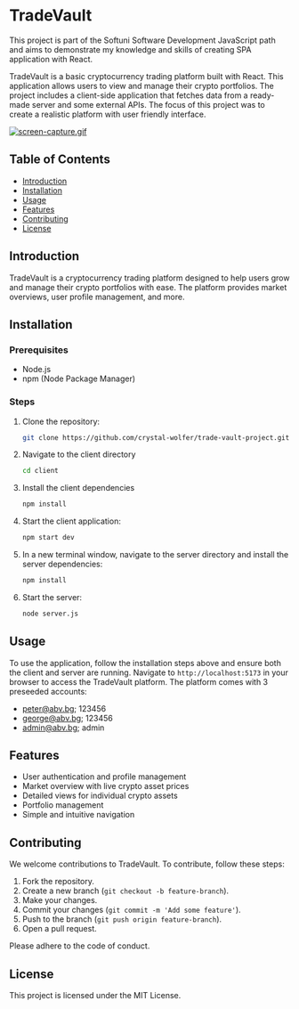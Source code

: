 # TradeVault

This project is part of the Softuni Software Development JavaScript path and aims to demonstrate my knowledge and skills of creating SPA application with React.

TradeVault is a basic cryptocurrency trading platform built with React. This application allows users to view and manage their crypto portfolios. The project includes a client-side application that fetches data from a ready-made server and some external APIs. The focus of this project was to create a realistic platform with user friendly interface.

[![screen-capture.gif](https://i.postimg.cc/BvsH0h0B/screen-capture.gif)](https://postimg.cc/xXxcG3qX)

## Table of Contents
- [Introduction](#introduction)
- [Installation](#installation)
- [Usage](#usage)
- [Features](#features)
- [Contributing](#contributing)
- [License](#license)

## Introduction

TradeVault is a cryptocurrency trading platform designed to help users grow and manage their crypto portfolios with ease. The platform provides market overviews, user profile management, and more.

## Installation

### Prerequisites
- Node.js
- npm (Node Package Manager) 

### Steps
1. Clone the repository:
    ```bash
    git clone https://github.com/crystal-wolfer/trade-vault-project.git
    ```

2. Navigate to the client directory
    ```bash
    cd client
    ```

3. Install the client dependencies
    ```bash
    npm install
    ```

4. Start the client application:
    ```bash
    npm start dev
    ```

5. In a new terminal window, navigate to the server directory and install the server dependencies:
    ```bash
    npm install
    ```

6. Start the server:
    ```bash
    node server.js
    ```

## Usage

To use the application, follow the installation steps above and ensure both the client and server are running. Navigate to `http://localhost:5173` in your browser to access the TradeVault platform. The platform comes with 3 preseeded accounts:
- peter@abv.bg; 123456
- george@abv.bg; 123456
- admin@abv.bg; admin

## Features

- User authentication and profile management
- Market overview with live crypto asset prices
- Detailed views for individual crypto assets
- Portfolio management
- Simple and intuitive navigation

## Contributing

We welcome contributions to TradeVault. To contribute, follow these steps:

1. Fork the repository.
2. Create a new branch (`git checkout -b feature-branch`).
3. Make your changes.
4. Commit your changes (`git commit -m 'Add some feature'`).
5. Push to the branch (`git push origin feature-branch`).
6. Open a pull request.

Please adhere to the code of conduct.

## License

This project is licensed under the MIT License.

